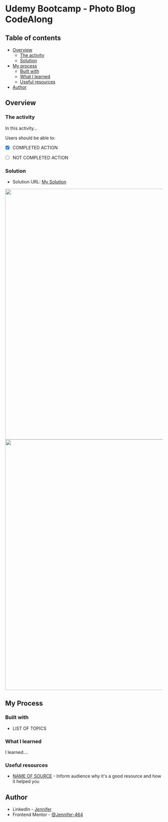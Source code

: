 # Udemy Bootcamp - Photo Blog CodeAlong

## Table of contents

- [Overview](#overview)
  - [The activity](#the-activity)
  - [Solution](#solution)
- [My process](#my-process)
  - [Built with](#built-with)
  - [What I learned](#what-i-learned)
  - [Useful resources](#useful-resources)
- [Author](#author)



## Overview

### The activity

In this activity...

Users should be able to:
- [X] COMPLETED ACTION
- [ ] NOT COMPLETED ACTION


### Solution

- Solution URL: [My Solution](https://jennifer-464.github.io/web-dev-bootcamp/1-Photo-Blog)

<img src="" height="800px"><br>
<img src="" width="800px"><br>



## My Process

### Built with

- LIST OF TOPICS


### What I learned

I learned....


### Useful resources

- [NAME OF SOURCE]() - Inform audience why it's a good resource and how it helped you


## Author

- LinkedIn - [Jennifer](https://www.linkedin.com/in/jelopezh/)
- Frontend Mentor - [@Jennifer-464](https://www.frontendmentor.io/profile/Jennifer-464)